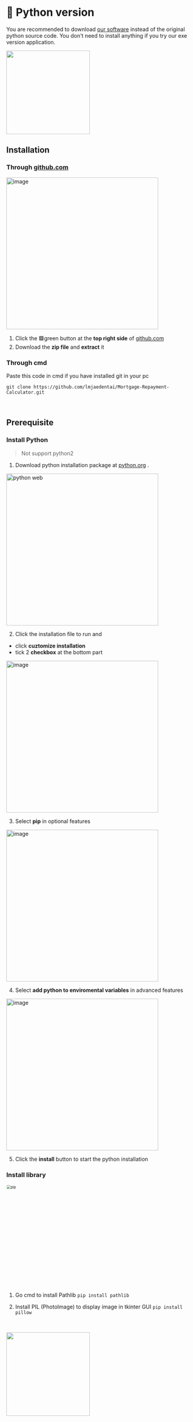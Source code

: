# 🐍 Python version

You are recommended to download [our software][1] instead of the original python source code.
You don't need to install anything if you try our exe version application.

[1]:https://github.com/lmjaedentai/Mortgage-Repayment-Calculator/raw/main/jden_loan.exe_setup.exe

 <a href="https://github.com/lmjaedentai/Mortgage-Repayment-Calculator" target="_blank"><img src="https://myrocklandcounty.files.wordpress.com/2016/09/bmain.jpg" width=220px></a>


## Installation

### Through [github.com][2]

<img src="https://user-images.githubusercontent.com/63090071/127771533-3d4660c8-c1c8-4cc6-ac14-4fcd92a760bd.png" alt="image"  width=400px />

1. Click the 🟩green button at the **top right side** of [github.com][2]
2. Download the **zip file** and **extract** it

[2]: https://github.com/lmjaedentai/Mortgage-Repayment-Calculator
### Through cmd

Paste this code in cmd if you have installed git in your pc

```git clone https://github.com/lmjaedentai/Mortgage-Repayment-Calculator.git```

<br>

## Prerequisite
### Install Python 
> Not support python2

1. Download python installation package at [python.org][1] .

[1]: https://www.python.org/downloads/

  <img src="https://user-images.githubusercontent.com/63090071/127770302-3c47a63a-1725-4bf1-a414-b2afdf284774.jpg" alt="python web"  width=400px />

2. Click the installation file to run and 
 - click **cuztomize installation**
 - tick 2 **checkbox** at the bottom part

<img src="https://user-images.githubusercontent.com/63090071/127770550-213d6fed-cbdf-45b3-995f-5f1c47cf4ba5.png" alt="image" width=400px />

3. Select **pip** in optional features
<img src="https://user-images.githubusercontent.com/63090071/127770657-46820dcc-56d6-4e27-8ba3-d5edb18e8bdd.png" alt="image"  width=400px/>


4. Select **add python to enviromental variables** in advanced features
<img src="https://user-images.githubusercontent.com/63090071/127770694-7baac8d2-0f3a-41ba-834d-8d760aa09d73.png" alt="image"  width=400px />

5. Click the **install** button to start the python installation


### Install library

<img src="https://user-images.githubusercontent.com/63090071/127770120-708a1cda-e509-4b4c-8b2e-98f12272157e.jpg" alt="pip" style="zoom: 67%;"  width=400px/>

1. Go cmd to install Pathlib
```pip install pathlib```

2. Install PIL (PhotoImage) to display image in tkinter GUI
```pip install pillow```

<br>

 <a href="https://github.com/lmjaedentai/Mortgage-Repayment-Calculator" target="_blank"><img src="https://myrocklandcounty.files.wordpress.com/2016/09/bmain.jpg" width=220px></a>
